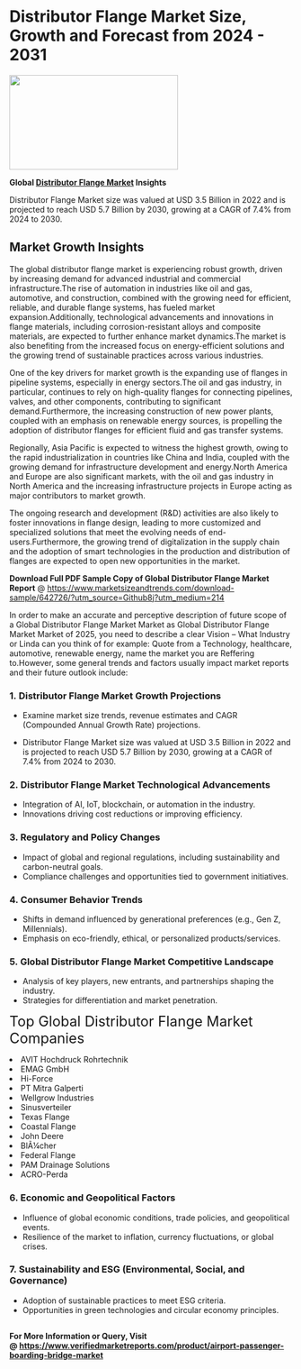 <H1>Distributor Flange Market Size, Growth and Forecast from 2024 - 2031</H1><img class="aligncenter size-medium wp-image-584254" src="https://thirdeyenews.in/wp-content/uploads/2024/09/Global-Market-Research-300x168.jpeg" alt="" width="300" height="168" /><p><strong>Global&nbsp;<a href="https://www.marketsizeandtrends.com/download-sample/642726/?utm_source=Github8j?utm_medium=214">Distributor Flange Market</a> Insights</strong></p><p>Distributor Flange Market size was valued at USD 3.5 Billion in 2022 and is projected to reach USD 5.7 Billion by 2030, growing at a CAGR of 7.4% from 2024 to 2030.</p><p><h2>Market Growth Insights</h2> <p>The global distributor flange market is experiencing robust growth, driven by increasing demand for advanced industrial and commercial infrastructure.The rise of automation in industries like oil and gas, automotive, and construction, combined with the growing need for efficient, reliable, and durable flange systems, has fueled market expansion.Additionally, technological advancements and innovations in flange materials, including corrosion-resistant alloys and composite materials, are expected to further enhance market dynamics.The market is also benefiting from the increased focus on energy-efficient solutions and the growing trend of sustainable practices across various industries.</p> <p>One of the key drivers for market growth is the expanding use of flanges in pipeline systems, especially in energy sectors.The oil and gas industry, in particular, continues to rely on high-quality flanges for connecting pipelines, valves, and other components, contributing to significant demand.Furthermore, the increasing construction of new power plants, coupled with an emphasis on renewable energy sources, is propelling the adoption of distributor flanges for efficient fluid and gas transfer systems.</p> <p>Regionally, Asia Pacific is expected to witness the highest growth, owing to the rapid industrialization in countries like China and India, coupled with the growing demand for infrastructure development and energy.North America and Europe are also significant markets, with the oil and gas industry in North America and the increasing infrastructure projects in Europe acting as major contributors to market growth.</p> <p>The ongoing research and development (R&D) activities are also likely to foster innovations in flange design, leading to more customized and specialized solutions that meet the evolving needs of end-users.Furthermore, the growing trend of digitalization in the supply chain and the adoption of smart technologies in the production and distribution of flanges are expected to open new opportunities in the market.</p> <p><span class=""><strong>Download Full PDF Sample Copy of Global Distributor Flange Market Report</strong> @ <a href="https://www.marketsizeandtrends.com/download-sample/642726/?utm_source=Github8j?utm_medium=214" target="_blank">https://www.marketsizeandtrends.com/download-sample/642726/?utm_source=Github8j?utm_medium=214</a></span></p><p>In order to make an accurate and perceptive description of future scope of a Global&nbsp;Distributor Flange Market Market as Global&nbsp;Distributor Flange Market Market of 2025, you need to describe a clear Vision &ndash; What Industry or Linda can you think of for example: Quote from a Technology, healthcare, automotive, renewable energy, name the market you are Reffering to.However, some general trends and factors usually impact market reports and their future outlook include:</p><h3>1.&nbsp;<strong>Distributor Flange Market Growth Projections</strong></h3><ul><li>Examine market size trends, revenue estimates and CAGR (Compounded Annual Growth Rate) projections.</li><li><p>Distributor Flange Market size was valued at USD 3.5 Billion in 2022 and is projected to reach USD 5.7 Billion by 2030, growing at a CAGR of 7.4% from 2024 to 2030.</p></li></ul><h3>2.&nbsp;<strong>Distributor Flange Market Technological Advancements</strong></h3><ul><li>Integration of AI, IoT, blockchain, or automation in the industry.</li><li>Innovations driving cost reductions or improving efficiency.</li></ul><h3>3.&nbsp;<strong>Regulatory and Policy Changes</strong></h3><ul><li>Impact of global and regional regulations, including sustainability and carbon-neutral goals.</li><li>Compliance challenges and opportunities tied to government initiatives.</li></ul><h3>4.&nbsp;<strong>Consumer Behavior Trends</strong></h3><ul><li>Shifts in demand influenced by generational preferences (e.g., Gen Z, Millennials).</li><li>Emphasis on eco-friendly, ethical, or personalized products/services.</li></ul><h3>5.&nbsp;<strong>Global Distributor Flange Market Competitive Landscape</strong></h3><ul><li>Analysis of key players, new entrants, and partnerships shaping the industry.</li><li>Strategies for differentiation and market penetration.</li></ul><p data-pm-slice="1 1 []"><span style="color: inherit; font-family: inherit; font-size: 25px;">Top Global Distributor Flange Market Companies</span></p><div class="" data-test-id=""><p><li>AVIT Hochdruck Rohrtechnik</li><li> EMAG GmbH</li><li> Hi-Force</li><li> PT Mitra Galperti</li><li> Wellgrow Industries</li><li> Sinusverteiler</li><li> Texas Flange</li><li> Coastal Flange</li><li> John Deere</li><li> BlÃ¼cher</li><li> Federal Flange</li><li> PAM Drainage Solutions</li><li> ACRO-Perda</li></p></div><h3>6.&nbsp;<strong>Economic and Geopolitical Factors</strong></h3><ul><li>Influence of global economic conditions, trade policies, and geopolitical events.</li><li>Resilience of the market to inflation, currency fluctuations, or global crises.</li></ul><h3>7.&nbsp;<strong>Sustainability and ESG (Environmental, Social, and Governance)</strong></h3><ul><li>Adoption of sustainable practices to meet ESG criteria.</li><li>Opportunities in green technologies and circular economy principles.</li></ul><h2><strong style="font-size: 14px;">For More Information or Query, Visit @&nbsp;</strong><a style="background-color: #ffffff; font-size: 14px;" href="https://www.marketsizeandtrends.com/report/distributor-flange-market/" target="_blank">https://www.verifiedmarketreports.com/product/airport-passenger-boarding-bridge-market</a></h2>